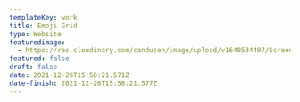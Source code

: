 ```yaml
---
templateKey: work
title: Emoji Grid
type: Website
featuredimage:
  - https://res.cloudinary.com/candusen/image/upload/v1640534407/Screen_Shot_2021-12-26_at_11.00.01_AM_xcy9vh.png
featured: false
draft: false
date: 2021-12-26T15:58:21.571Z
date-finish: 2021-12-26T15:58:21.577Z
---
```

